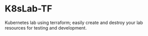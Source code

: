 # K8sLab-TF
Kubernetes lab using terraform; easily create and destroy your lab resources for testing and development.
